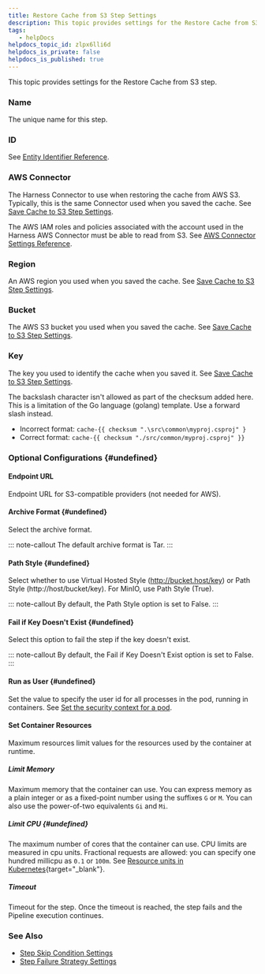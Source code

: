 ```yaml
---
title: Restore Cache from S3 Step Settings
description: This topic provides settings for the Restore Cache from S3 step. Name. The unique name for this step. ID. See Entity Identifier Reference. AWS Connector. The Harness Connector to use when restoring t…
tags: 
   - helpDocs
helpdocs_topic_id: zlpx6lli6d
helpdocs_is_private: false
helpdocs_is_published: true
---
```


This topic provides settings for the Restore Cache from S3 step.

### Name

The unique name for this step.

### ID

See [Entity Identifier
Reference](https://docs.harness.io/article/li0my8tcz3-entity-identifier-reference).

### AWS Connector

The Harness Connector to use when restoring the cache from AWS S3.
Typically, this is the same Connector used when you saved the cache. See
[Save Cache to S3 Step
Settings](save-cache-to-s-3-step-settings.md).

The AWS IAM roles and policies associated with the account used in the
Harness AWS Connector must be able to read from S3. See [AWS Connector
Settings
Reference](https://newdocs.helpdocs.io/article/m5vkql35ca-aws-connector-settings-reference).

### Region

An AWS region you used when you saved the cache. See [Save Cache to S3
Step Settings](save-cache-to-s-3-step-settings.md).

### Bucket

The AWS S3 bucket you used when you saved the cache. See [Save Cache to
S3 Step Settings](save-cache-to-s-3-step-settings.md).

### Key

The key you used to identify the cache when you saved it. See [Save
Cache to S3 Step
Settings](save-cache-to-s-3-step-settings.md).

The backslash character isn\'t allowed as part of the checksum added
here. This is a limitation of the Go language (golang) template. Use a
forward slash instead.

-   Incorrect format: `cache-{{ checksum ".\src\common\myproj.csproj" }`
-   Correct format: `cache-{{ checksum "./src/common/myproj.csproj" }}`

### Optional Configurations {#undefined}

#### Endpoint URL

Endpoint URL for S3-compatible providers (not needed for AWS).

#### Archive Format {#undefined}

Select the archive format.

::: note-callout
The default archive format is Tar.
:::

#### Path Style {#undefined}

Select whether to use Virtual Hosted Style (http://bucket.host/key) or
Path Style (http://host/bucket/key). For MinIO, use Path Style (True).

::: note-callout
By default, the Path Style option is set to False.
:::

#### Fail if Key Doesn\'t Exist {#undefined}

Select this option to fail the step if the key doesn't exist.

::: note-callout
By default, the Fail if Key Doesn\'t Exist option is set to False.
:::

#### Run as User {#undefined}

Set the value to specify the user id for all processes in the pod,
running in containers. See [Set the security context for a
pod](https://kubernetes.io/docs/tasks/configure-pod-container/security-context/#set-the-security-context-for-a-pod).

#### Set Container Resources

Maximum resources limit values for the resources used by the container
at runtime.

##### Limit Memory

Maximum memory that the container can use. You can express memory as a
plain integer or as a fixed-point number using the suffixes `G` or `M`.
You can also use the power-of-two equivalents `Gi` and `Mi`.

##### Limit CPU {#undefined}

The maximum number of cores that the container can use. CPU limits are
measured in cpu units. Fractional requests are allowed: you can specify
one hundred millicpu as `0.1` or `100m`. See [Resource units in
Kubernetes](https://kubernetes.io/docs/concepts/configuration/manage-resources-containers/#resource-units-in-kubernetes){target="_blank"}.

##### Timeout

Timeout for the step. Once the timeout is reached, the step fails and
the Pipeline execution continues.

### See Also

-   [Step Skip Condition
    Settings](https://newdocs.helpdocs.io/article/i36ibenkq2-step-skip-condition-settings)
-   [Step Failure Strategy
    Settings](https://newdocs.helpdocs.io/article/htrur23poj-step-failure-strategy-settings)
